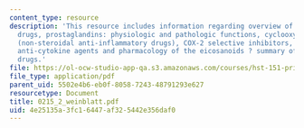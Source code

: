 ```yaml
---
content_type: resource
description: 'This resource includes information regarding overview of anti-inflammatory
  drugs, prostaglandins: physiologic and pathologic functions, cyclooxygenase, NSAIDs
  (non-steroidal anti-inflammatory drugs), COX-2 selective inhibitors, glucocorticoids,
  anti-cytokine agents and pharmacology of the eicosanoids ? summary of important
  drugs.'
file: https://ol-ocw-studio-app-qa.s3.amazonaws.com/courses/hst-151-principles-of-pharmacology-spring-2005/4e25135a3fc16447af325442e356daf0_0215_2_weinblatt.pdf
file_type: application/pdf
parent_uid: 5502e4b6-eb0f-8058-7243-48791293e627
resourcetype: Document
title: 0215_2_weinblatt.pdf
uid: 4e25135a-3fc1-6447-af32-5442e356daf0
---
```

